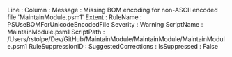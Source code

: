 ﻿
Line                 : 
Column               : 
Message              : Missing BOM encoding for non-ASCII encoded file 'MaintainModule.psm1'
Extent               : 
RuleName             : PSUseBOMForUnicodeEncodedFile
Severity             : Warning
ScriptName           : MaintainModule.psm1
ScriptPath           : /Users/rstolpe/Dev/GitHub/MaintainModule/MaintainModule/MaintainModule.psm1
RuleSuppressionID    : 
SuggestedCorrections : 
IsSuppressed         : False


